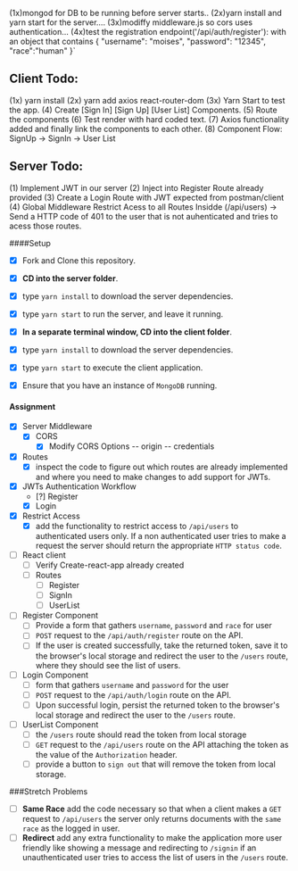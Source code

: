 (1x)mongod for DB to be running before server starts..
(2x)yarn install and yarn start for the server....
(3x)modiffy middleware.js so cors uses authentication...
(4x)test the registration endpoint('/api/auth/register'): with an object that contains { "username": "moises", "password": "12345", "race":"human" }`

## Client Todo:
(1x) yarn install
(2x) yarn add axios react-router-dom
(3x) Yarn Start to test the app.
(4) Create [Sign In] [Sign Up] [User List] Components.
(5) Route the components
(6) Test render with hard coded text.
(7) Axios functionality added and finally link the components to each other.
(8) Component Flow: SignUp -> SignIn -> User List

## Server Todo:
(1) Implement JWT in our server
(2) Inject into Register Route already provided
(3) Create a Login Route with JWT expected from postman/client
(4) Global Middleware Restrict Acess to all Routes Insidde (/api/users)
    -> Send a HTTP code of 401 to the user that is not auhenticated and tries to acess those routes.

####Setup

- [x] Fork and Clone this repository.
- [x] **CD into the server folder**.
- [x] type `yarn install` to download the server dependencies.
- [x] type `yarn start` to run the server, and leave it running.
- [x] **In a separate terminal window, CD into the client folder**.
- [x] type `yarn install` to download the server dependencies.
- [x] type `yarn start` to execute the client application.
- [x] Ensure that you have an instance of `MongoDB` running.


#### Assignment

- [x] Server Middleware
    * [x] CORS
        - [x] Modify CORS Options  -- origin -- credentials
- [x] Routes
    * [x] inspect the code to figure out which routes are already implemented and where you need to make changes to add support for JWTs.
- [x] JWTs Authentication Workflow
    * [?] Register
    * [x] Login
- [x] Restrict Access
    * [x] add the functionality to restrict access to `/api/users` to authenticated users only. If a non authenticated user tries to make a request the server should return the appropriate `HTTP status code`.
- [ ] React client
    * [ ] Verify Create-react-app already created
    * [ ] Routes
        * [ ] Register
        * [ ] SignIn
        * [ ] UserList
- [ ] Register Component
    * [ ] Provide a form that gathers `username`, `password` and `race` for user
    * [ ] `POST` request to the `/api/auth/register` route on the API.
    * [ ] If the user is created successfully, take the returned token, save it to the browser's local storage and redirect the user to the `/users` route, where they should see the list of users.
- [ ] Login Component
    * [ ] form that gathers `username` and `password` for the user 
    * [ ] `POST` request to the  `/api/auth/login` route on the API.
    * [ ] Upon successful login, persist the returned token to the browser's local storage and redirect the user to the `/users` route.
- [ ] UserList Component
    * [ ] the `/users` route should read the token from local storage 
    * [ ] `GET` request to the `/api/users` route on the API attaching the token as the value of the `Authorization` header.
    * [ ] provide a button to `sign out` that will remove the token from local storage.

###Stretch Problems
- [ ] **Same Race**
    add the code necessary so that when a client makes a `GET` request to `/api/users` the server only returns documents with the `same race` as the logged in user. 
- [ ] **Redirect**
    add any extra functionality to make the application more user friendly like showing a message and redirecting to `/signin` if an unauthenticated user tries to access the list of users in the `/users` route.